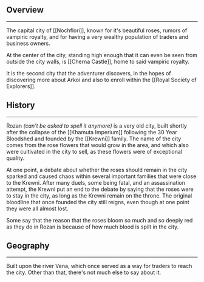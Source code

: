 ## Overview
---
The capital city of [[Nochflori]], known for it's beautiful roses, rumors of vampiric royalty, and for having a very wealthy population of traders and business owners.

At the center of the city, standing high enough that it can even be seen from outside the city walls, is [[Cherna Castle]], home to said vampiric royalty.

It is the second city that the adventurer discovers, in the hopes of discovering more about Arkoi and also to enroll within the [[Royal Society of Explorers]].

## History
---
Rozan *(can't be asked to spell it anymore)* is a very old city, built shortly after the collapse of the [[Khamuta Imperium]] following the 30 Year Bloodshed and founded by the [[Krewni]] family. The name of the city comes from the rose flowers that would grow in the area, and which also were cultivated in the city to sell, as these flowers were of exceptional quality. 

At one point, a debate about whether the roses should remain in the city sparked and caused chaos within several important families that were close to the Krewni. After many duels, some being fatal, and an assassination attempt, the Krewni put an end to the debate by saying that the roses were to stay in the city, as long as the Krewni remain on the throne. The original bloodline that once founded the city still reigns, even though at one point they were all almost lost.

Some say that the reason that the roses bloom so much and so deeply red as they do in Rozan is because of how much blood is spilt in the city.
## Geography
---
Built upon the river Vena, which once served as a way for traders to reach the city. Other than that, there's not much else to say about it.

